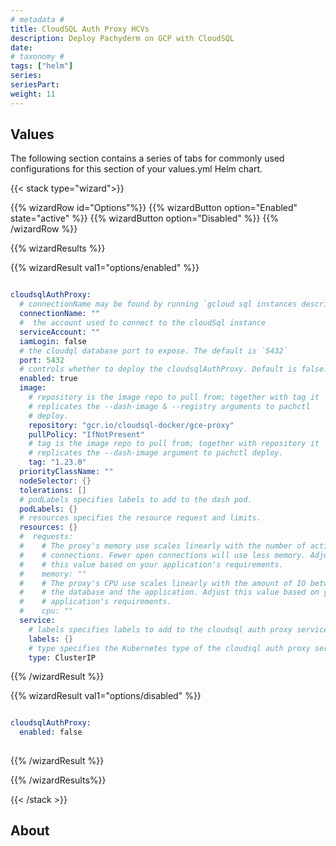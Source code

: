 ```yaml
---
# metadata # 
title: CloudSQL Auth Proxy HCVs
description: Deploy Pachyderm on GCP with CloudSQL
date: 
# taxonomy #
tags: ["helm"]
series:
seriesPart:
weight: 11
--- 
```


## Values 

The following section contains a series of tabs for commonly used configurations for this section of your values.yml Helm chart. 

{{< stack type="wizard">}}

{{% wizardRow id="Options"%}}
{{% wizardButton option="Enabled" state="active" %}}
{{% wizardButton option="Disabled"  %}}
{{% /wizardRow %}}

{{% wizardResults %}}

{{% wizardResult val1="options/enabled" %}}
```s

cloudsqlAuthProxy:
  # connectionName may be found by running `gcloud sql instances describe INSTANCE_NAME --project PROJECT_ID`
  connectionName: ""
  #  the account used to connect to the cloudSql instance
  serviceAccount: ""
  iamLogin: false
  # the cloudql database port to expose. The default is `5432`
  port: 5432
  # controls whether to deploy the cloudsqlAuthProxy. Default is false.
  enabled: true
  image:
    # repository is the image repo to pull from; together with tag it
    # replicates the --dash-image & --registry arguments to pachctl
    # deploy.
    repository: "gcr.io/cloudsql-docker/gce-proxy"
    pullPolicy: "IfNotPresent"
    # tag is the image repo to pull from; together with repository it
    # replicates the --dash-image argument to pachctl deploy.
    tag: "1.23.0"
  priorityClassName: ""
  nodeSelector: {}
  tolerations: []
  # podLabels specifies labels to add to the dash pod.
  podLabels: {}
  # resources specifies the resource request and limits.
  resources: {}
  #  requests:
  #    # The proxy's memory use scales linearly with the number of active
  #    # connections. Fewer open connections will use less memory. Adjust
  #    # this value based on your application's requirements.
  #    memory: ""
  #    # The proxy's CPU use scales linearly with the amount of IO between
  #    # the database and the application. Adjust this value based on your
  #    # application's requirements.
  #    cpu: ""
  service:
    # labels specifies labels to add to the cloudsql auth proxy service.
    labels: {}
    # type specifies the Kubernetes type of the cloudsql auth proxy service. The default is `ClusterIP`.
    type: ClusterIP
```
{{% /wizardResult %}}

{{% wizardResult val1="options/disabled" %}}
```s

cloudsqlAuthProxy:
  enabled: false
  
```
{{% /wizardResult %}}

{{% /wizardResults%}}

{{< /stack >}}

## About